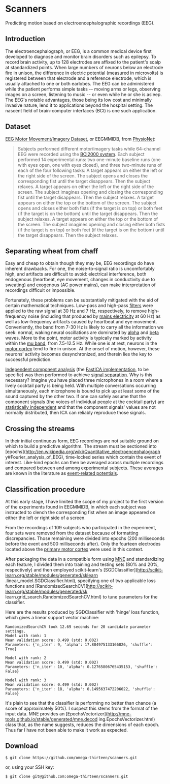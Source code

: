 Scanners
======
Predicting motion based on electroencephalographic recordings (EEG).

## Introduction
The electroencephalograph, or EEG, is a common medical device first
developed to diagnose and monitor brain disorders such as epilepsy.
To record brain activity, up to 128 electrodes are affixed to the
patient's scalp at standardized points. When large numbers of neurons
below an electrode fire in unison, the difference in electric potential
(measured in microvolts) is registered between that electrode and a
reference electrode, which is usually attached to one or both earlobes.
The EEG can be administered while the patient performs simple tasks --
moving arms or legs, observing images on a screen, listening to music
-- or even while he or she is asleep. The EEG's notable advantages,
those being its low cost and minimally invasive nature, lend it
to applications beyond the hospital setting. The nascent field of
brain-computer interfaces (BCI) is one such application.

## Dataset
[EEG Motor Movement/Imagery Dataset](https://physionet.org/pn4/eegmmidb/), or EEGMMIDB, from [PhysioNet](https://physionet.org):

>Subjects performed different motor/imagery tasks while 64-channel EEG
>were recorded using the [BCI2000 system](http://www.bci2000.org). Each
>subject performed 14 experimental runs: two one-minute baseline runs
>(one with eyes open, one with eyes closed), and three two-minute runs
>of each of the four following tasks: A target appears on either the
>left or the right side of the screen. The subject opens and closes
>the corresponding fist until the target disappears. Then the subject
>relaxes. A target appears on either the left or the right side of the
>screen. The subject imagines opening and closing the corresponding fist
>until the target disappears. Then the subject relaxes. A target appears
>on either the top or the bottom of the screen. The subject opens and
>closes either both fists (if the target is on top) or both feet (if the
>target is on the bottom) until the target disappears. Then the subject
>relaxes. A target appears on either the top or the bottom of the screen.
>The subject imagines opening and closing either both fists (if the
>target is on top) or both feet (if the target is on the bottom) until
>the target disappears. Then the subject relaxes.

## Separating wheat from chaff
Easy and cheap to obtain though they may be, EEG recordings do have
inherent drawbacks. For one, the noise-to-signal ratio is uncomfortably
high, and artifacts are difficult to avoid: electrical interference,
both endogenous (heartbeat, eye movement, changes in conductivity due
to sweating) and exogenous (AC power mains), can make interpretation of
recordings difficult or impossible.

Fortunately, these problems can be substantially mitigated with
the aid of certain mathematical techniques. Low-pass and high-pass
[filters](http://en.wikipedia.org/wiki/Butterworth_filter) were
applied to the raw signal at 30 Hz and 7 Hz, respectively, to
remove high-frequency noise (including that produced by [mains
electricity](http://en.wikipedia.org/wiki/Mains_electricity) at 60
Hz) as well as low-frequency artifacts caused by heartbeat and eye
movement. Conveniently, the band from 7-30 Hz is likely to carry
all the information we seek: normal, waking neural oscillations
are dominated by [alpha](http://en.wikipedia.org/wiki/Alpha_wave)
and [beta](http://en.wikipedia.org/wiki/Beta_wave) waves. More
to the point, motor activity is typically marked by activity
within the [mu band](http://en.wikipedia.org/wiki/Mu_wave),
from 7.5-12.5 Hz. While one is at rest, neurons in the [motor
cortex](http://en.wikipedia.org/wiki/Motor_cortex) tend to fire in
unison. At the onset of motion, however, these neurons' activity becomes
desynchronized, and therein lies the key to successful prediction.

[Independent component
analysis](http://en.wikipedia.org/wiki/Independent_component_analysis)
(the [FastICA implementation](http://en.wikipedia.org/wiki/FastICA),
to be specific) was then performed to achieve [signal
separation](http://en.wikipedia.org/wiki/Blind_signal_separation).
Why is this necessary? Imagine you have placed three microphones in
a room where a lively cocktail party is being held. With multiple
conversations occurring simultaneously, each microphone is bound
to pick up at least some of the sound captured by the other two.
If one can safely assume that the component signals (the voices
of individual people at the cocktail party) are [statistically
independent](http://en.wikipedia.org/wiki/Statistical_independence) and
that the component signals' values are not normally distributed, then
ICA can reliably reproduce those signals.

## Crossing the streams
In their initial continuous form, EEG recordings are
not suitable ground on which to build a predictive
algorithm. The stream must be sectioned into
[epochs](http://en.wikipedia.org/wiki/Quantitative_electroencephalograph
y#Fourier_analysis_of_EEG), time-locked series which contain the
event of interest. Like-kind epochs can then be averaged across
multiple recordings and compared between and among experimental
subjects. These averages are known in the literature as [event-related
potentials](http://en.wikipedia.org/wiki/Event-related_potential).

## Classification procedure
At this early stage, I have limited the scope of my project to the first
version of the experiments found in EEGMMIDB, in which each subject was
instructed to clench the corresponding fist when an image appeared on
either the left or right side of a screen.

From the recordings of 109 subjects who participated in the
experiment, four sets were removed from the dataset because of
formatting discrepancies. Those remaining were divided into epochs
(200 milliseconds before the event and 500 milliseconds after).
Only the fourteen electrodes located above the [primary motor
cortex](http://en.wikipedia.org/wiki/Primary_motor_cortex) were used in
this context.

After packaging the data in a compatible form using
[MNE](http://mne-tools.github.io/stable/index.html) and standardizing
each feature, I divided them into training and testing sets
(80% and 20%, respectively) and then employed scikit-learn's
[SGDClassifier](http://scikit-learn.org/stable/modules/generated/sklearn
.linear_model.SGDClassifier.html), specifying
one of two applicable loss functions and
[RandomizedSearchCV](http://scikit-learn.org/stable/modules/generated/sk
learn.grid_search.RandomizedSearchCV.html) to tune parameters for the
classifier.

Here are the results produced by SGDClassifier with 'hinge' loss
function, which gives a linear support vector machine:

```
RandomizedSearchCV took 12.69 seconds for 20 candidate parameter settings.
Model with rank: 1
Mean validation score: 0.499 (std: 0.002)
Parameters: {'n_iter': 9, 'alpha': 17.884975133166026, 'shuffle': True}

Model with rank: 2
Mean validation score: 0.499 (std: 0.002)
Parameters: {'n_iter': 10, 'alpha': 0.12765806765435153, 'shuffle': False}

Model with rank: 3
Mean validation score: 0.499 (std: 0.002)
Parameters: {'n_iter': 18, 'alpha': 0.1495637472206022, 'shuffle': False}
```

It's plain to see that the classifier is performing no better
than chance (a score of approximately 50%). I suspect this
stems from the format of the input data. MNE provides an
[EpochsVectorizer](http://mne-tools.github.io/stable/generated/mne.decod
ing.EpochsVectorizer.html) class that, as the name suggests, reduces the
dimensions of each epoch. Thus far I have not been able to make it work
as expected.


## Download
```
$ git clone https://github.com/omega-thirteen/scanners.git
```
or, using your SSH key:
```
$ git clone git@github.com:omega-thirteen/scanners.git
```
